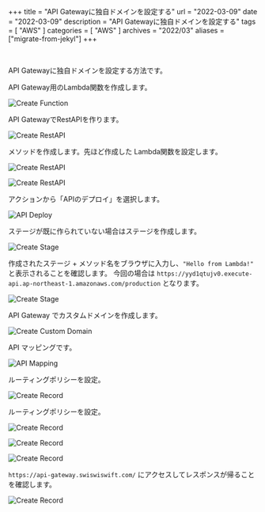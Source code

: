 +++
title =  "API Gatewayに独自ドメインを設定する"
url = "2022-03-09"
date = "2022-03-09"
description = "API Gatewayに独自ドメインを設定する"
tags = [
  "AWS"
]
categories = [
  "AWS"
]
archives = "2022/03"
aliases = ["migrate-from-jekyl"]
+++

<br>

API Gatewayに独自ドメインを設定する方法です。

API Gateway用のLambda関数を作成します。

![Create Function](1.png)

API GatewayでRestAPIを作ります。

![Create RestAPI](2.png)


メソッドを作成します。先ほど作成した Lambda関数を設定します。

![Create RestAPI](3.png)

![Create RestAPI](4.png)


アクションから「APIのデプロイ」を選択します。

![API Deploy](5.png)


ステージが既に作られていない場合はステージを作成します。

![Create Stage](6.png)


作成されたステージ + メソッド名をブラウザに入力し、`"Hello from Lambda!"` と表示されることを確認します。
今回の場合は `https://yyd1qtujv0.execute-api.ap-northeast-1.amazonaws.com/production` となります。


![Create Stage](7.png)


API Gateway でカスタムドメインを作成します。

![Create Custom Domain](8.png)


API マッピングです。

![API Mapping](9.png)


ルーティングポリシーを設定。

![Create Record](10.png)


ルーティングポリシーを設定。

![Create Record](11.png)

![Create Record](12.png)

![Create Record](13.png)

`https://api-gateway.swiswiswift.com/` にアクセスしてレスポンスが帰ることを確認します。

![Create Record](14.png)
